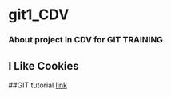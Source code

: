 # git1_CDV

### About project in CDV for GIT TRAINING

## I Like Cookies

##GIT tutorial [link](https://www.udemy.com/course/kurs-git-i-github-od-podstaw/)

